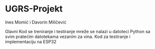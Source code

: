 # UGRS-Projekt

Ines Momić i Davorin Miličević


Glavni Kod se treniranje i testiranje mreže se nalazi u datoteci Python sa svim pratećim datotekama vezanim za vina. 
Kod za testiranje i implementaciju na ESP32
